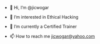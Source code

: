 - 👋 Hi, I’m @jicwogar
- 👀 I’m interested in Ethical Hacking 
- 🌱 I’m currently a Certified Trainer

- 📫 How to reach me jicwogar@yahoo.com

<!---
jicwogar/jicwogar is a ✨ special ✨ repository because its `README.md` (this file) appears on your GitHub profile.
You can click the Preview link to take a look at your changes.
--->
